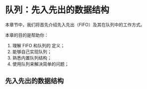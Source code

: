 # 队列：先入先出的数据结构

本章节中，我们将首先介绍先入先出（FIFO）及其在队列中的工作方式。

本章的目的是帮助你：

1. 理解 FIFO 和队列的 定义；
2. 能够自己实现队列；
3. 熟悉内置队列结构；
4. 使用队列来解决简单的问题；



## 先入先出的数据结构

